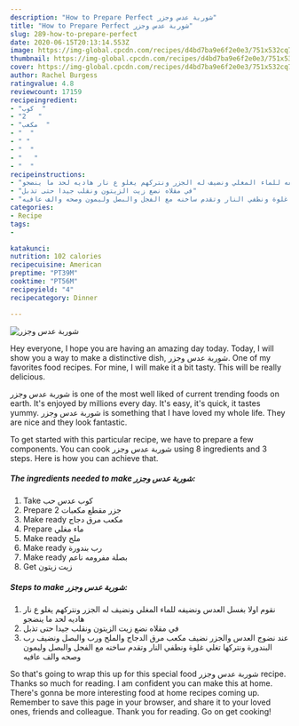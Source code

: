 ```yaml
---
description: "How to Prepare Perfect شوربة عدس وجزر"
title: "How to Prepare Perfect شوربة عدس وجزر"
slug: 289-how-to-prepare-perfect
date: 2020-06-15T20:13:14.553Z
image: https://img-global.cpcdn.com/recipes/d4bd7ba9e6f2e0e3/751x532cq70/الصورة-الرئيسية-لوصفةشوربة-عدس-وجزر.jpg
thumbnail: https://img-global.cpcdn.com/recipes/d4bd7ba9e6f2e0e3/751x532cq70/الصورة-الرئيسية-لوصفةشوربة-عدس-وجزر.jpg
cover: https://img-global.cpcdn.com/recipes/d4bd7ba9e6f2e0e3/751x532cq70/الصورة-الرئيسية-لوصفةشوربة-عدس-وجزر.jpg
author: Rachel Burgess
ratingvalue: 4.8
reviewcount: 17159
recipeingredient:
- "كوب  "
- "2   "
- "مكعب  "
- "  "
- " "
- "  "
- "   "
- "  "
recipeinstructions:
- "نقوم اولا بغسل العدس ونضيفه للماء المغلي ونضيف له الجزر ونتركهم يغلو ع نار هاديه لحد ما ينضجو"
- "في مقلاه نضع زيت الزيتون ونقلب جيدا حتى تذبل"
- "عند نضوج العدس والجزر نضيف مكعب مرق الدجاج والملح ورب والبصل ونضيف رب البندورة ونتركها تغلي غلوة ونطفي النار وتقدم ساخنه مع الفجل والبصل وليمون وصحه والف عافيه"
categories:
- Recipe
tags:
- 

katakunci:  
nutrition: 102 calories
recipecuisine: American
preptime: "PT39M"
cooktime: "PT56M"
recipeyield: "4"
recipecategory: Dinner

---
```



![شوربة عدس وجزر](https://img-global.cpcdn.com/recipes/d4bd7ba9e6f2e0e3/751x532cq70/الصورة-الرئيسية-لوصفةشوربة-عدس-وجزر.jpg)

Hey everyone, I hope you are having an amazing day today. Today, I will show you a way to make a distinctive dish, شوربة عدس وجزر. One of my favorites food recipes. For mine, I will make it a bit tasty. This will be really delicious.

شوربة عدس وجزر is one of the most well liked of current trending foods on earth. It's enjoyed by millions every day. It's easy, it's quick, it tastes yummy. شوربة عدس وجزر is something that I have loved my whole life. They are nice and they look fantastic.




To get started with this particular recipe, we have to prepare a few components. You can cook شوربة عدس وجزر using 8 ingredients and 3 steps. Here is how you can achieve that.

<!--inarticleads1-->

##### The ingredients needed to make شوربة عدس وجزر:

1. Take كوب عدس حب
1. Prepare 2 جزر مقطع مكعبات
1. Make ready مكعب مرق دجاج
1. Prepare  ماء مغلي
1. Make ready  ملح
1. Make ready  رب بندورة
1. Make ready  بصلة مفرومه ناعم
1. Get  زيت زيتون




<!--inarticleads2-->

##### Steps to make شوربة عدس وجزر:

1. نقوم اولا بغسل العدس ونضيفه للماء المغلي ونضيف له الجزر ونتركهم يغلو ع نار هاديه لحد ما ينضجو
1. في مقلاه نضع زيت الزيتون ونقلب جيدا حتى تذبل
1. عند نضوج العدس والجزر نضيف مكعب مرق الدجاج والملح ورب والبصل ونضيف رب البندورة ونتركها تغلي غلوة ونطفي النار وتقدم ساخنه مع الفجل والبصل وليمون وصحه والف عافيه




So that's going to wrap this up for this special food شوربة عدس وجزر recipe. Thanks so much for reading. I am confident you can make this at home. There's gonna be more interesting food at home recipes coming up. Remember to save this page in your browser, and share it to your loved ones, friends and colleague. Thank you for reading. Go on get cooking!
